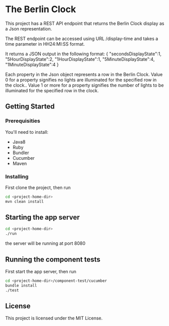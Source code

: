 # The Berlin Clock

This project has a REST API endpoint that returns the Berlin Clock display as a Json representation.

The REST endpoint can be accessed using URL /display-time and takes a time parameter in HH24:MI:SS format.

It returns a JSON output in the following format:
    {
    "secondsDisplayState":1,
    "5HourDisplayState":2,
    "1HourDisplayState":1,
    "5MinuteDisplayState":4,
    "1MinuteDisplayState":4
    }

Each property in the Json object represents a row in the Berlin Clock.
Value 0 for a property signifies no lights are illuminated for the specified row in the clock..
Value 1 or more for a property signifies the number of lights to be illuminated for the specified row in the clock.

## Getting Started

### Prerequisities

You'll need to install:

 * Java8
 * Ruby
 * Bundler
 * Cucumber
 * Maven

### Installing

First clone the project, then run
```bash
cd <project-home-dir>
mvn clean install
```

## Starting the app server

```bash
cd <project-home-dir>
./run
```

the server will be running at port 8080

## Running the component tests

First start the app server, then run

```bash
cd <project-home-dir>/component-test/cucumber
bundle install
./test
```

## License

This project is licensed under the MIT License.
